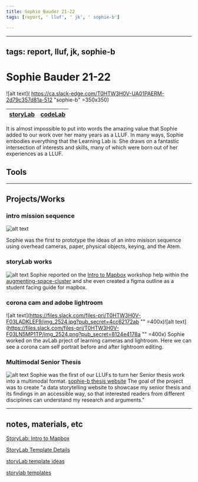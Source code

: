 ```yaml
---
title: Sophie Bauder 21-22
tags: [report, ' lluf', ' jk', ' sophie-b']

---
```


---
tags: report, lluf, jk, sophie-b
---

# Sophie Bauder 21-22
![alt text]( https://ca.slack-edge.com/T0HTW3H0V-UA01PAERM-2d79c357d81a-512 "sophie-b" =350x350)



| [storyLab](/mvbV_y05Ru2JnyYig2ryqw) | [codeLab](/2N8nokvuS9S5po5VxFc3BQ) | 
| -------- | -------- | 

   It is almost impossible to put into words the amazing value that Sophie added to our work over her many years as a LLUF. In many ways, Sophie embodies everything that the Learning Lab is. She draws on a fantastic intersection of interests and skills, many of which were born out of her experiences as a LLUF.

## Tools


---

## Projects/Works

### intro mission sequence

![alt text](https://files.slack.com/files-pri/T0HTW3H0V-F03LS1G6RPD/theaterlab-missionsequence-test__1__360.gif?pub_secret=818b42c0d0)

Sophie was the first to prototype the ideas of an intro misison sequence using overhead cameras, paper, physical objects, keying, and the Atem.

### storyLab works
![alt text](https://files.slack.com/files-pri/T0HTW3H0V-F03N05BBSH2/screen_shot_2021-10-15_at_4.26.31_pm.png?pub_secret=f7cc8ff68f)
Sophie reported on the [Intro to Mapbox](/6SiI3OfwQB-HJtduJVOfpA) workshop help within the [augmenting-space-cluster](/FjBXqq5KRUqeT2X0XpjhZw) and she even created a figma outline as a student facing guide for mapbox.

### corona cam and adobe lightroom
![alt text](https://files.slack.com/files-pri/T0HTW3H0V-F03LADKLEF9/img_2524.jpg?pub_secret=4cc62172ab "" =400x)![alt text](https://files.slack.com/files-pri/T0HTW3H0V-F03LN5MP1TP/img_2524.png?pub_secret=8124e4178a "" =400x)
Sophie worked on the avLab prject of learning cameras and lightroom. Here we can see a corona cam self portrait before and after lightroom editing.

### Multimodal Senior Thesis
![alt text](https://files.slack.com/files-pri/T0HTW3H0V-F03N05MMEG4/image.png?pub_secret=9644d28f2a)
Sophie was the first of our LLUFs to turn her Senior thesis work into a multimodal format.  [sophie-b thesis website](https://sophiebaud11.github.io/alt-thesis/) The goal of the project was to create "a data storytelling website to showcase my senior thesis and its findings in an accessible way, so that interested readers from different disciplines can understand my research and arguments."

---

## notes, materials, etc



[StoryLab: Intro to Mapbox](/6SiI3OfwQB-HJtduJVOfpA)

[StoryLab Template Details](/5Po8ofWgTxemQXoLNFFhDg)

[storyLab template ideas](https://hackmd.io/l4LxpQ6GRHiUWXNiVtQWPA)





[storylab templates](https://hackmd.io/5Po8ofWgTxemQXoLNFFhDg)